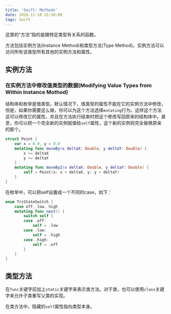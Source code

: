 ```yaml
---
title: 'Swift: Methods'
date: 2016-11-10 15:50:09
tags: Swift
---
```

这里的“方法”指的是跟特定类型有关系的函数。

方法包括实例方法(Instance Method)和类型方法(Type Method)。实例方法可以访问所有该类型所有其他的实例方法和属性。
## 实例方法
### 在实例方法中修改值类型的数据(Modifying Value Types from Within Instance Mothod)
结构体和枚举是值类型。默认情况下，值类型的属性不能在它的实例方法中修改，但是，如果你需要这么做，你可以为这个方法选择`mutating`行为。这样这个方法这可以修改它的属性，并且在方法执行结束时把这个修改写回原来的结构体中。甚至，你可以把一个完全新的实例赋值给`self`属性，这个新的实例将完全替换原来的那个。

~~~swift
struct Point {
    var x = 0.0, y = 0.0
    mutating func moveBy(x deltaX: Double, y deltaY: Double) {
        x += deltaX
        y += deltaY
    }
    mutating func moveBy2(x deltaX: Double, y deltaY: Double) {
        self = Point(x: x + deltaX, y: y + deltaY)
    }
}
~~~
在枚举中，可以把self设置成一个不同的case，如下：

~~~swift
enum TriStateSwitch {
    case off, low, high
    mutating func next() {
        switch self {
        case .off:
            self = .low
        case .low:
            self = .high
        case .high:
            self = .off
        }
    }
}
~~~
## 类型方法
在`func`关键字前加上`static`关键字来表示类方法。对于类，也可以使用`class`关键字来允许子类重写父类的实现。

在类方法中，隐藏的`self`属性指向类型本身。